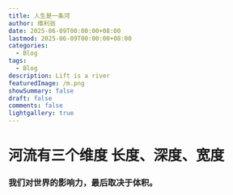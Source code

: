 ```yaml
---
title: 人生是一条河
author: 维利翁
date: 2025-06-09T00:00:00+08:00
lastmod: 2025-06-09T00:00:00+08:00
categories:
  - Blog
tags:
  - Blog
description: Lift is a river
featuredImage: /m.png
showSummary: false
draft: false
comments: false
lightgallery: true
---
```



# 河流有三个维度 长度、深度、宽度

### 我们对世界的影响力，最后取决于体积。
